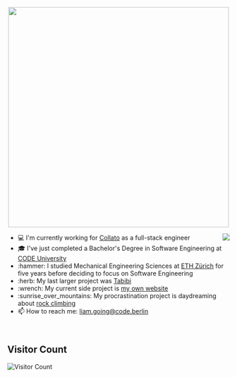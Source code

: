 
<p align="center">
  <img src="https://github.com/LiamGitGoing/LiamGitGoing/assets/41804800/5f3a7096-92cc-455a-aebe-ff96a744fc45.gif" height="500"/>
</p>

<div>
	<img align="right" src="https://media1.giphy.com/media/13HgwGsXF0aiGY/giphy.gif" />
	<ul>
	  <li> 💻 I'm currently working for <a href="https://collato.com/">Collato</a> as a full-stack engineer</li>
	  <li> 🎓 I've just completed a Bachelor's Degree in Software Engineering at <a href="https://code.berlin/en/">CODE University</a> </li>
	  <li> :hammer: I studied Mechanical Engineering Sciences at <a href="https://ethz.ch/en.html/">ETH Zürich</a> for five years before deciding to focus on Software Engineering
	  <li> :herb: My last larger project was <a href="https://github.com/LiamGitGoing/tabibi">Tabibi</a></li>
	  <li> :wrench: My current side project is <a href="http://liamgoing.com">my own website</a> </li>
	  <li> :sunrise_over_mountains: My procrastination project is daydreaming about <a href="https://i.giphy.com/media/v1.Y2lkPTc5MGI3NjExajBoZm05d2J2cWQxYjdqcHYyaGh3d3dqaGkyc2IwN2V2ODN2bDI1eiZlcD12MV9pbnRlcm5hbF9naWZfYnlfaWQmY3Q9Zw/SLXFqBMvvdKcU/giphy.gif/fullscreen">rock climbing</a> </li>
	  <li> 📫 How to reach me: <a href="mailto: liamseangoing@gmail.com">liam.going@code.berlin</a> </li>
	</ul>
</div>
<br>

## Visitor Count
![Visitor Count](https://profile-counter.glitch.me/kintsugicode/count.svg)
